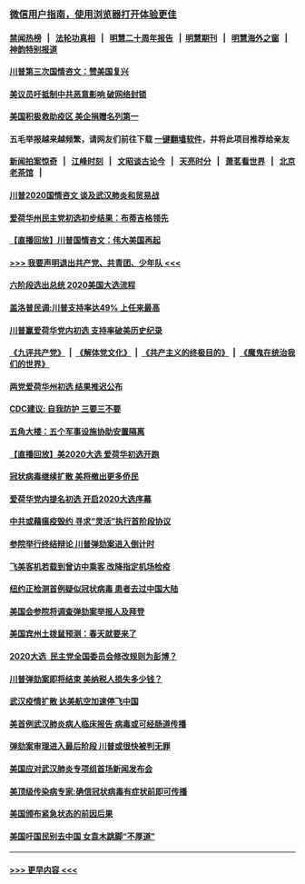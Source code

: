 ### [微信用户指南，使用浏览器打开体验更佳](https://github.com/gfw-breaker/banned-news1/blob/master/indexes/wechat-guide.md?t=0)
#### [禁闻热榜](热点新闻.md?t=0)  &nbsp;&nbsp;|&nbsp;&nbsp; [法轮功真相](https://github.com/gfw-breaker/truth/blob/master/README.md?t=0) &nbsp;&nbsp;|&nbsp;&nbsp; [明慧二十周年报告](https://github.com/gfw-breaker/mh-reports/blob/master/README.md?t=0) &nbsp;&nbsp;|&nbsp;&nbsp;[明慧期刊](https://github.com/gfw-breaker/mh-qikan) &nbsp;&nbsp;|&nbsp;&nbsp; [明慧海外之窗](https://github.com/gfw-breaker/mh-news/blob/master/README.md?t=0) &nbsp;&nbsp;|&nbsp;&nbsp; [神韵特别报道](https://github.com/gfw-breaker/mh-news/blob/master/shenyun.md?t=0)
#### [川普第三次国情咨文：赞美国复兴](../pages/prog203/a102770133.md?t=02060056) 
#### [美议员吁抵制中共恶意影响 破网络封锁](../pages/prog203/a102770069.md?t=02060056) 
#### [美国积极救助疫区 美企捐赠名列第一](../pages/prog203/a102770023.md?t=02060056) 
#### 五毛举报越来越频繁，请网友们前往下载 [一键翻墙软件](https://github.com/gfw-breaker/ssr-accounts)，并将此项目推荐给亲友
#### [新闻拍案惊奇](https://github.com/gfw-breaker/banned-news1/blob/master/pages/link4.md) &nbsp;&nbsp;|&nbsp;&nbsp; [江峰时刻](https://github.com/gfw-breaker/banned-news1/blob/master/pages/link4.md) &nbsp;&nbsp;|&nbsp;&nbsp; [文昭谈古论今](https://github.com/gfw-breaker/banned-news1/blob/master/pages/link4.md) &nbsp;&nbsp;|&nbsp;&nbsp; [天亮时分](https://github.com/gfw-breaker/banned-news1/blob/master/pages/link4.md) &nbsp;&nbsp;|&nbsp;&nbsp; [萧茗看世界](https://github.com/gfw-breaker/banned-news1/blob/master/pages/link4.md) &nbsp;&nbsp;|&nbsp;&nbsp; [北京老茶馆](https://github.com/gfw-breaker/banned-news1/blob/master/pages/link4.md) &nbsp;&nbsp;|&nbsp;&nbsp; 
#### [川普2020国情咨文 谈及武汉肺炎和贸易战](../pages/prog203/a102769813.md?t=02060056) 
#### [爱荷华州民主党初选初步结果：布蒂吉格领先](../pages/prog203/a102769463.md?t=02060056) 
#### [【直播回放】川普国情咨文：伟大美国再起](../pages/prog203/a102768464.md?t=02060056) 
#### [>>> 我要声明退出共产党、共青团、少年队 <<<](https://github.com/begood0513/goodnews/blob/master/quit/letter.md) 
#### [六阶段选出总统 2020美国大选流程](../pages/prog203/a102769417.md?t=02060056) 
#### [盖洛普民调:川普支持率达49% 上任来最高](../pages/prog203/a102769331.md?t=02060056) 
#### [川普赢爱荷华党内初选 支持率破美历史纪录](../pages/prog203/a102769296.md?t=02060056) 
#### [《九评共产党》](https://github.com/begood0513/9ping.md/blob/master/README.md) &nbsp;|&nbsp; [《解体党文化》](../../../../jtdwh.md/blob/master/README.md)  &nbsp;|&nbsp; [《共产主义的终极目的》](../../../../gczydzjmd.md/blob/master/README.md) &nbsp;|&nbsp; [《魔鬼在统治我们的世界》](../../../../mgztzwmdsj.md/blob/master/README.md) 
#### [两党爱荷华州初选 结果推迟公布](../pages/prog203/a102769256.md?t=02060056) 
#### [CDC建议: 自我防护 三要三不要](../pages/prog203/a102769261.md?t=02060056) 
#### [五角大楼：五个军事设施协助安置隔离](../pages/prog203/a102769237.md?t=02060056) 
#### [【直播回放】美2020大选 爱荷华初选开跑](../pages/prog203/a102768484.md?t=02060056) 
#### [冠状病毒继续扩散 美将撤出更多侨民](../pages/prog203/a102768407.md?t=02060056) 
#### [爱荷华党内提名初选 开启2020大选序幕](../pages/prog203/a102768451.md?t=02060056) 
#### [中共或藉瘟疫毁约 寻求“灵活”执行首阶段协议](../pages/prog203/a102768331.md?t=02060056) 
#### [参院举行终结辩论 川普弹劾案进入倒计时](../pages/prog203/a102768276.md?t=02060056) 
#### [飞美客机若载到曾访中乘客 改降指定机场检疫](../pages/prog203/a102767735.md?t=02060056) 
#### [纽约正检测首例疑似冠状病毒 患者去过中国大陆](../pages/prog203/a102767642.md?t=02060056) 
#### [美国会参院将调查弹劾案举报人及拜登](../pages/prog203/a102767546.md?t=02060056) 
#### [美国宾州土拨鼠预测：春天就要来了](../pages/prog203/a102767516.md?t=02060056) 
#### [2020大选  民主党全国委员会修改规则为彭博？](../pages/prog203/a102767512.md?t=02060056) 
#### [川普弹劾案即将结束 美纳税人损失多少钱？](../pages/prog203/a102767453.md?t=02060056) 
#### [武汉疫情扩散 达美航空加速停飞中国](../pages/prog203/a102767103.md?t=02060056) 
#### [美首例武汉肺炎病人临床报告 病毒或可经肠道传播](../pages/prog203/a102766898.md?t=02060056) 
#### [弹劾案审理进入最后阶段 川普或很快被判无罪](../pages/prog203/a102766981.md?t=02060056) 
#### [美国应对武汉肺炎专项组首场新闻发布会](../pages/prog203/a102766955.md?t=02060056) 
#### [美顶级传染病专家:确信冠状病毒有症状前即可传播](../pages/prog203/a102766800.md?t=02060056) 
#### [美国颁布紧急状态的前因后果](../pages/prog203/a102766601.md?t=02060056) 
#### [美国吁国民别去中国 女袁木跳脚“不厚道”](../pages/prog203/a102766310.md?t=02060056) 

----
#### [ >>> 更早内容 <<< ](../indexes/prog203-earlier.md)
